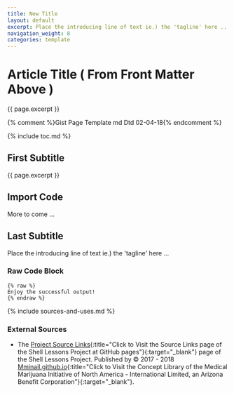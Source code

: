 ```yaml
---
title: New Title
layout: default
excerpt: Place the introducing line of text ie.) the 'tagline' here ...
navigation_weight: 8
categories: template
---
```

# Article Title ( From Front Matter Above )

{{ page.excerpt }}

{% comment %}Gist Page Template md Dtd 02-04-18{% endcomment %}

{% include toc.md %}

## First Subtitle

{{ page.excerpt }}

## Import Code

More to come ...

## Last Subtitle

Place the introducing line of text ie.) the 'tagline' here ...

### Raw Code Block

```liquid
{% raw %}
Enjoy the successful output!
{% endraw %}
```

{% include sources-and-uses.md %}

### External Sources

- The [Project Source Links](https://mminail.github.io/Shell/Source-Shell-Links.htm){:title="Click to Visit the Source Links page of the Shell Lessons Project at GitHub pages"}{:target="_blank"} page of the Shell Lessons Project. Published by © 2017 - 2018 [Mminail.github.io](https://mminail.github.io/){:title="Click to Visit the Concept Library of the Medical Marijuana Initiative of North America - International Limited, an Arizona Benefit Corporation"}{:target="_blank"}.
